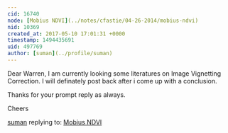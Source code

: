 ```yaml
---
cid: 16740
node: [Mobius NDVI](../notes/cfastie/04-26-2014/mobius-ndvi)
nid: 10369
created_at: 2017-05-10 17:01:31 +0000
timestamp: 1494435691
uid: 497769
author: [suman](../profile/suman)
---
```


Dear Warren, 
                     I am currently looking some literatures on Image Vignetting Correction. I will definately post back after i come up with a conclusion.

Thanks for your prompt reply as always.

Cheers

[suman](../profile/suman) replying to: [Mobius NDVI](../notes/cfastie/04-26-2014/mobius-ndvi)

